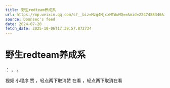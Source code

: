 ```yaml
---
title: 野生redteam养成系
url: https://mp.weixin.qq.com/s?__biz=Mzg4MjcxMTAwMQ==&mid=2247488346&idx=1&sn=fe15294e1c24f37ff8231f2c5baf82b6
source: Doonsec's feed
date: 2024-07-20
fetch_date: 2025-10-06T17:39:57.872734
---
```


# 野生redteam养成系

：
，
。

视频
小程序
赞
，轻点两下取消赞
在看
，轻点两下取消在看